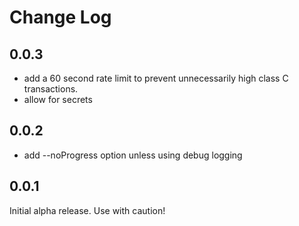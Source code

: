 # Change Log

## 0.0.3

- add a 60 second rate limit to prevent unnecessarily high class C transactions.
- allow for secrets

## 0.0.2

- add --noProgress option unless using debug logging

## 0.0.1

Initial alpha release. Use with caution!
